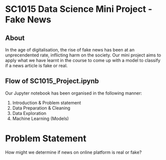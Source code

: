 # SC1015 Data Science Mini Project - Fake News 
## About
In the age of digitalisation, the rise of fake news has been at an unprecendented rate, inflicting harm on the society. 
Our mini project aims to apply what we have learnt in the course to come up with a model to classify if a news article is fake or real.

## Flow of SC1015_Project.ipynb
Our Jupyter notebook has been organised in the following manner:
1. Introduction & Problem statement
2. Data Preparation & Cleaning
3. Data Exploration
4. Machine Learning (Models)

# Problem Statement
How might we determine if news on online platform is real or fake?
